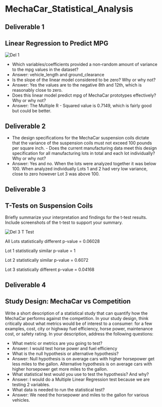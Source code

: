 # MechaCar_Statistical_Analysis

## Deliverable 1
## Linear Regression to Predict MPG

![Del 1](https://user-images.githubusercontent.com/66224990/189493402-1ebd675b-f807-4643-9e57-c530c2de53b5.png)

- Which variables/coefficients provided a non-random amount of variance to the mpg values in the dataset?
- Answer: vehicle_length and ground_clearance
- Is the slope of the linear model considered to be zero? Why or why not?
- Answer: Yes the values are to the negative 8th and 12th, which is reasonably close to zero.
- Does this linear model predict mpg of MechaCar prototypes effectively? Why or why not?
- Answer: The Multiple R - Squared value is 0.7149, which is fairly good but could be better.

## Deliverable 2

- The design specifications for the MechaCar suspension coils dictate that the variance of the suspension coils must not exceed 100 pounds per square inch. - Does the current manufacturing data meet this design specification for all manufacturing lots in total and each lot individually? Why or why not?
- Answer: Yes and no. When the lots were analyzed together it was below 100. When analyzed individually Lots 1 and 2 had very low variance, close to zero however Lot 3 was above 100. 

## Deliverable 3

## T-Tests on Suspension Coils

Briefly summarize your interpretation and findings for the t-test results. Include screenshots of the t-test to support your summary.

![Del 3 T Test](https://user-images.githubusercontent.com/66224990/189492576-50470a37-d65f-4b3f-b413-df154662d632.png)

All Lots
statistically different p-value = 0.06028

Lot 1
statistically similar p-value = 1

Lot 2
statistically similar p-value = 0.6072

Lot 3
statistically different p-value = 0.04168


## Deliverable 4

## Study Design: MechaCar vs Competition

Write a short description of a statistical study that can quantify how the MechaCar performs against the competition. In your study design, think critically about what metrics would be of interest to a consumer: for a few examples, cost, city or highway fuel efficiency, horse power, maintenance cost, or safety rating.
In your description, address the following questions:
- What metric or metrics are you going to test?
- Answer: I would test horse power and fuel efficiency
- What is the null hypothesis or alternative hypothesis?
- Answer: Null hypothesis is on average cars with higher horsepower get less miles to the gallon. Alternative hypothesis is on average cars with higher horsepower get more miles to the gallon.
- What statistical test would you use to test the hypothesis? And why?
- Answer: I would do a Multiple Linear Regression test because we are testing 2 variables. 
- What data is needed to run the statistical test?
- Answer: We need the horsepower and miles to the gallon for various vehicles. 
